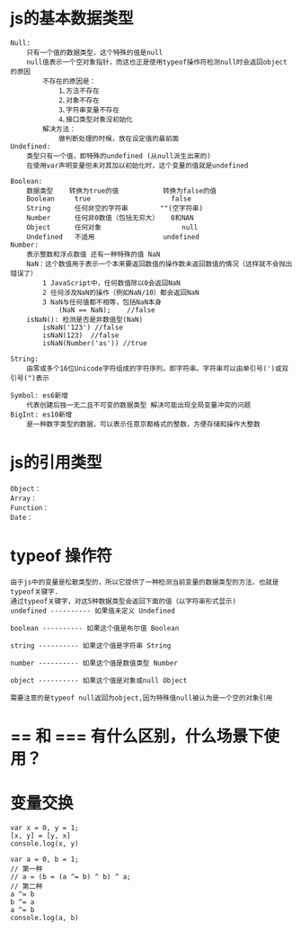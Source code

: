 <!--
 * @Author: Mr.xie
 * @Date: 2021-07-21 16:32:04
 * @LastEditTime: 2021-07-21 17:58:38
 * @LastEditors: Mr.xie
 * @Description: 
 * @FilePath: /homeWork/js进阶/js的数据类型.md
 * 可以输入预定的版权声明、个性签名、空行等
-->
# js的基本数据类型
    Null:
        只有一个值的数据类型，这个特殊的值是null
        null值表示一个空对象指针，而这也正是使用typeof操作符检测null时会返回object的原因
            不存在的原因是：
                1､方法不存在
                2､对象不存在
                3､字符串变量不存在
                4､接口类型对象没初始化 
            解决方法：
                做判断处理的时候，放在设定值的最前面
    Undefined:
        类型只有一个值，即特殊的undefined (从null派生出来的)
        在使用var声明变量但未对其加以初始化时，这个变量的值就是undefined
    
    Boolean:
        数据类型	转换为true的值	        转换为false的值
        Boolean	    true	                false
        String	    任何非空的字符串	    ""(空字符串)
        Number	    任何非0数值（包括无穷大）	0和NAN
        Object	    任何对象	                null
        Undefined	不适用	                undefined
    Number:
        表示整数和浮点数值 还有一种特殊的值 NaN
        NaN：这个数值用于表示一个本来要返回数值的操作数未返回数值的情况（这样就不会抛出错误了）
            1 JavaScript中，任何数值除以0会返回NaN
            2 任何涉及NaN的操作（例如NaN/10）都会返回NaN
            3 NaN与任何值都不相等，包括NaN本身
                (NaN == NaN);    //false
        isNaN(): 检测是否是非数值型(NaN)
            isNaN('123') //false
            isNaN(123)  //false
            isNaN(Number('as')) //true

    String:
        由零或多个16位Unicode字符组成的字符序列，即字符串。字符串可以由单引号(')或双引号(")表示

    Symbol: es6新增 
        代表创建后独一无二且不可变的数据类型 解决可能出现全局变量冲突的问题
    BigInt: es10新增 
        是一种数字类型的数据，可以表示任意京都格式的整数，方便存储和操作大整数
# js的引用类型
    Object：
    Array：
    Function：
    Date：

# typeof 操作符
    由于js中的变量是松散类型的，所以它提供了一种检测当前变量的数据类型的方法，也就是typeof关键字.
    通过typeof关键字，对这5种数据类型会返回下面的值（以字符串形式显示)
    undefined ---------- 如果值未定义 Undefined

    boolean ---------- 如果这个值是布尔值 Boolean

    string ---------- 如果这个值是字符串 String

    number ---------- 如果这个值是数值类型 Number

    object ---------- 如果这个值是对象或null Object

    需要注意的是typeof null返回为object,因为特殊值null被认为是一个空的对象引用

# == 和 === 有什么区别，什么场景下使用？

# 变量交换
    var x = 0, y = 1;
    [x, y] = [y, x]
    console.log(x, y)

    var a = 0, b = 1;
    // 第一种
    // a = (b = (a ^= b) ^ b) ^ a;
    // 第二种
    a ^= b
    b ^= a
    a ^= b
    console.log(a, b)